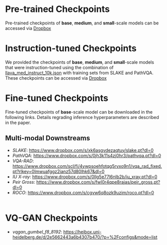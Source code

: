 # Pre-trained Checkpoints
Pre-trained checkpoints of **base**, **medium**, and **small**-scale models can be accessed via [Dropbox](https://www.dropbox.com/sh/cu2r5zkj2r0e6zu/AADZ-KHn-emsICawm9CM4MqVa?dl=0)

# Instruction-tuned Checkpoints
We provided the checkpoints of **base**, **medium**, and **small**-scale models that were instruction-tuned using the combination of [llava_med_instruct_10k.json](https://hanoverprod.z21.web.core.windows.net/med_llava/instruct/llava_med_instruct_10k.json) with training sets from SLAKE and PathVQA. These checkpoints can be accessed via [Dropbox](https://www.dropbox.com/scl/fo/kbbrogenyz3kekz2q5n6m/ABPcSwiwT7_cPvgEQ8bNKSc?rlkey=enepanbpi5gmbzbr6pds9gz3a&st=l6aoc2za&dl=0)

# Fine-tuned Checkpoints

Fine-tuned checkpoints of **base**-scale model can be downloaded in the following links. Details regrading inference hyperparameters are described in the paper.

## Multi-modal Downstreams
-   _SLAKE_:  https://www.dropbox.com/s/xk6asgvdezaqtuy/slake.pt?dl=0
-   _PathVQA_:  https://www.dropbox.com/s/0jh3k11s4zj0hr3/pathvqa.pt?dl=0
-   _VQA-RAD_:  https://www.dropbox.com/scl/fi/4ywpsoehfotqg5rvxo9n1/vqa_rad_fixed.pt?rlkey=0lmwuafggz2ianz57d80lhk67&dl=0
-   _IU X-ray_:  https://www.dropbox.com/s/0llg5e77l6nlb2b/iu_xray.pt?dl=0
-   _Peir Gross_:  https://www.dropbox.com/s/fwl0r4qpe8rajas/peir_gross.pt?dl=0
-   _ROCO_:  https://www.dropbox.com/s/cgvw6q8ozk9uzim/roco.pt?dl=0
<br></br>

# VQ-GAN Checkpoints
-  _vqgan_gumbel_f8_8192_:  https://heibox.uni-heidelberg.de/d/2e5662443a6b4307b470/?p=%2Fconfigs&mode=list
